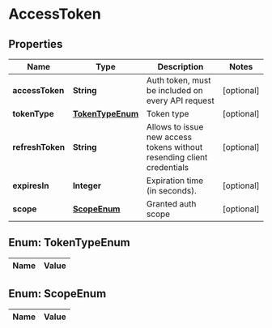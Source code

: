 
# AccessToken

## Properties
Name | Type | Description | Notes
------------ | ------------- | ------------- | -------------
**accessToken** | **String** | Auth token, must be included on every API request |  [optional]
**tokenType** | [**TokenTypeEnum**](#TokenTypeEnum) | Token type |  [optional]
**refreshToken** | **String** | Allows to issue new access tokens without resending client credentials |  [optional]
**expiresIn** | **Integer** | Expiration time (in seconds). |  [optional]
**scope** | [**ScopeEnum**](#ScopeEnum) | Granted auth scope |  [optional]


<a name="TokenTypeEnum"></a>
## Enum: TokenTypeEnum
Name | Value
---- | -----


<a name="ScopeEnum"></a>
## Enum: ScopeEnum
Name | Value
---- | -----



